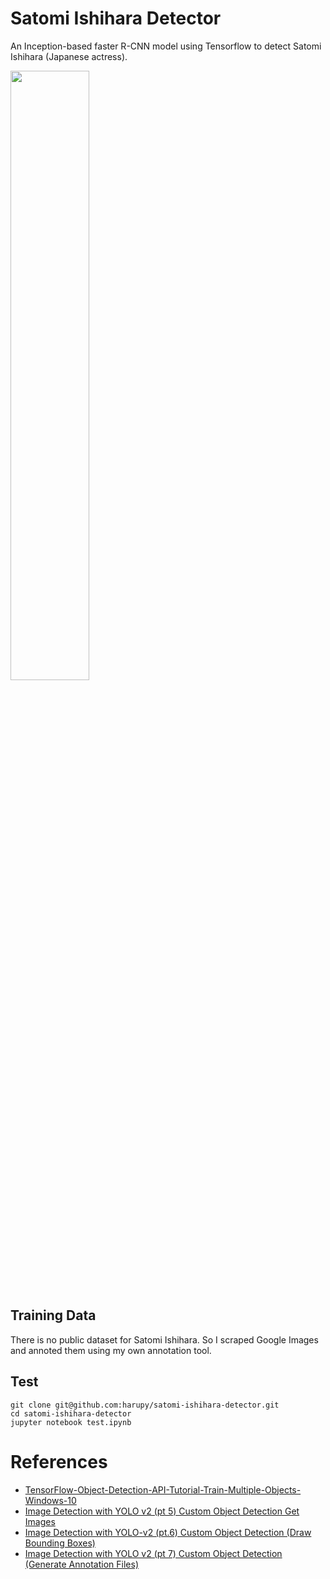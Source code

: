 # Satomi Ishihara Detector
An Inception-based faster R-CNN model using Tensorflow to detect Satomi Ishihara (Japanese actress).

<img src="https://github.com/harupy/satomi-ishihara-detector/blob/master/result.jpg" width=50%>

## Training Data
There is no public dataset for Satomi Ishihara. So I scraped Google Images and annoted them using my own annotation tool.

## Test
```console
git clone git@github.com:harupy/satomi-ishihara-detector.git
cd satomi-ishihara-detector
jupyter notebook test.ipynb
```

# References
- [TensorFlow-Object-Detection-API-Tutorial-Train-Multiple-Objects-Windows-10](https://github.com/EdjeElectronics/TensorFlow-Object-Detection-API-Tutorial-Train-Multiple-Objects-Windows-10) 
- [Image Detection with YOLO v2 (pt 5) Custom Object Detection Get Images](https://www.youtube.com/watch?v=Lg4T9iJkwhE
)
- [Image Detection with YOLO-v2 (pt.6) Custom Object Detection (Draw Bounding Boxes)](https://www.youtube.com/watch?v=Fwcbov4AzQo)
- [Image Detection with YOLO v2 (pt 7) Custom Object Detection (Generate Annotation Files)](https://www.youtube.com/watch?v=2XznLUgj1mg)
